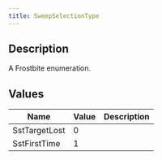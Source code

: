 ```yaml
---
title: SweepSelectionType
---
```

## Description

A Frostbite enumeration.

## Values

| Name          | Value | Description |
| ------------- | ----- | ----------- |
| SstTargetLost | 0     |             |
| SstFirstTime  | 1     |             |
